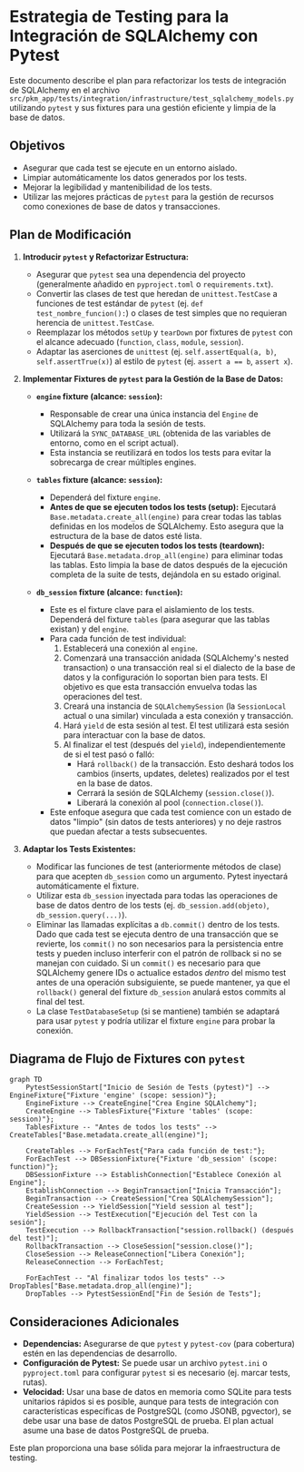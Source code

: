 # Estrategia de Testing para la Integración de SQLAlchemy con Pytest

Este documento describe el plan para refactorizar los tests de integración de SQLAlchemy en el archivo `src/pkm_app/tests/integration/infrastructure/test_sqlalchemy_models.py` utilizando `pytest` y sus fixtures para una gestión eficiente y limpia de la base de datos.

## Objetivos

*   Asegurar que cada test se ejecute en un entorno aislado.
*   Limpiar automáticamente los datos generados por los tests.
*   Mejorar la legibilidad y mantenibilidad de los tests.
*   Utilizar las mejores prácticas de `pytest` para la gestión de recursos como conexiones de base de datos y transacciones.

## Plan de Modificación

1.  **Introducir `pytest` y Refactorizar Estructura:**
    *   Asegurar que `pytest` sea una dependencia del proyecto (generalmente añadido en `pyproject.toml` o `requirements.txt`).
    *   Convertir las clases de test que heredan de `unittest.TestCase` a funciones de test estándar de `pytest` (ej. `def test_nombre_funcion():`) o clases de test simples que no requieran herencia de `unittest.TestCase`.
    *   Reemplazar los métodos `setUp` y `tearDown` por fixtures de `pytest` con el alcance adecuado (`function`, `class`, `module`, `session`).
    *   Adaptar las aserciones de `unittest` (ej. `self.assertEqual(a, b)`, `self.assertTrue(x)`) al estilo de `pytest` (ej. `assert a == b`, `assert x`).

2.  **Implementar Fixtures de `pytest` para la Gestión de la Base de Datos:**

    *   **`engine` fixture (alcance: `session`):**
        *   Responsable de crear una única instancia del `Engine` de SQLAlchemy para toda la sesión de tests.
        *   Utilizará la `SYNC_DATABASE_URL` (obtenida de las variables de entorno, como en el script actual).
        *   Esta instancia se reutilizará en todos los tests para evitar la sobrecarga de crear múltiples engines.

    *   **`tables` fixture (alcance: `session`):**
        *   Dependerá del fixture `engine`.
        *   **Antes de que se ejecuten todos los tests (setup):** Ejecutará `Base.metadata.create_all(engine)` para crear todas las tablas definidas en los modelos de SQLAlchemy. Esto asegura que la estructura de la base de datos esté lista.
        *   **Después de que se ejecuten todos los tests (teardown):** Ejecutará `Base.metadata.drop_all(engine)` para eliminar todas las tablas. Esto limpia la base de datos después de la ejecución completa de la suite de tests, dejándola en su estado original.

    *   **`db_session` fixture (alcance: `function`):**
        *   Este es el fixture clave para el aislamiento de los tests. Dependerá del fixture `tables` (para asegurar que las tablas existan) y del `engine`.
        *   Para cada función de test individual:
            1.  Establecerá una conexión al `engine`.
            2.  Comenzará una transacción anidada (SQLAlchemy's nested transaction) o una transacción real si el dialecto de la base de datos y la configuración lo soportan bien para tests. El objetivo es que esta transacción envuelva todas las operaciones del test.
            3.  Creará una instancia de `SQLAlchemySession` (la `SessionLocal` actual o una similar) vinculada a esta conexión y transacción.
            4.  Hará `yield` de esta sesión al test. El test utilizará esta sesión para interactuar con la base de datos.
            5.  Al finalizar el test (después del `yield`), independientemente de si el test pasó o falló:
                *   Hará `rollback()` de la transacción. Esto deshará todos los cambios (inserts, updates, deletes) realizados por el test en la base de datos.
                *   Cerrará la sesión de SQLAlchemy (`session.close()`).
                *   Liberará la conexión al pool (`connection.close()`).
        *   Este enfoque asegura que cada test comience con un estado de datos "limpio" (sin datos de tests anteriores) y no deje rastros que puedan afectar a tests subsecuentes.

3.  **Adaptar los Tests Existentes:**
    *   Modificar las funciones de test (anteriormente métodos de clase) para que acepten `db_session` como un argumento. Pytest inyectará automáticamente el fixture.
    *   Utilizar esta `db_session` inyectada para todas las operaciones de base de datos dentro de los tests (ej. `db_session.add(objeto)`, `db_session.query(...)`).
    *   Eliminar las llamadas explícitas a `db.commit()` dentro de los tests. Dado que cada test se ejecuta dentro de una transacción que se revierte, los `commit()` no son necesarios para la persistencia entre tests y pueden incluso interferir con el patrón de rollback si no se manejan con cuidado. Si un `commit()` es necesario para que SQLAlchemy genere IDs o actualice estados *dentro* del mismo test antes de una operación subsiguiente, se puede mantener, ya que el `rollback()` general del fixture `db_session` anulará estos commits al final del test.
    *   La clase `TestDatabaseSetup` (si se mantiene) también se adaptará para usar `pytest` y podría utilizar el fixture `engine` para probar la conexión.

## Diagrama de Flujo de Fixtures con `pytest`

```mermaid
graph TD
    PytestSessionStart["Inicio de Sesión de Tests (pytest)"] --> EngineFixture{"Fixture 'engine' (scope: session)"};
    EngineFixture --> CreateEngine["Crea Engine SQLAlchemy"];
    CreateEngine --> TablesFixture{"Fixture 'tables' (scope: session)"};
    TablesFixture -- "Antes de todos los tests" --> CreateTables["Base.metadata.create_all(engine)"];

    CreateTables --> ForEachTest{"Para cada función de test:"};
    ForEachTest --> DBSessionFixture{"Fixture 'db_session' (scope: function)"};
    DBSessionFixture --> EstablishConnection["Establece Conexión al Engine"];
    EstablishConnection --> BeginTransaction["Inicia Transacción"];
    BeginTransaction --> CreateSession["Crea SQLAlchemySession"];
    CreateSession --> YieldSession["Yield session al test"];
    YieldSession --> TestExecution["Ejecución del Test con la sesión"];
    TestExecution --> RollbackTransaction["session.rollback() (después del test)"];
    RollbackTransaction --> CloseSession["session.close()"];
    CloseSession --> ReleaseConnection["Libera Conexión"];
    ReleaseConnection --> ForEachTest;

    ForEachTest -- "Al finalizar todos los tests" --> DropTables["Base.metadata.drop_all(engine)"];
    DropTables --> PytestSessionEnd["Fin de Sesión de Tests"];
```

## Consideraciones Adicionales

*   **Dependencias:** Asegurarse de que `pytest` y `pytest-cov` (para cobertura) estén en las dependencias de desarrollo.
*   **Configuración de Pytest:** Se puede usar un archivo `pytest.ini` o `pyproject.toml` para configurar `pytest` si es necesario (ej. marcar tests, rutas).
*   **Velocidad:** Usar una base de datos en memoria como SQLite para tests unitarios rápidos si es posible, aunque para tests de integración con características específicas de PostgreSQL (como JSONB, pgvector), se debe usar una base de datos PostgreSQL de prueba. El plan actual asume una base de datos PostgreSQL de prueba.

Este plan proporciona una base sólida para mejorar la infraestructura de testing.
